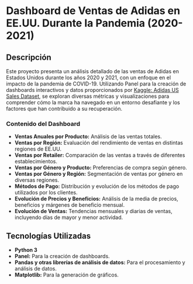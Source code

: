 # Dashboard de Ventas de Adidas en EE.UU. Durante la Pandemia (2020-2021)

## Descripción

Este proyecto presenta un análisis detallado de las ventas de Adidas en Estados Unidos durante los años 2020 y 2021, con un enfoque en el impacto de la pandemia de COVID-19. Utilizando Panel para la creación de dashboards interactivos y datos proporcionados por [Kaggle: Adidas US Sales Dataset](https://www.kaggle.com/datasets/heemalichaudhari/adidas-sales-dataset), se exploran diversas métricas y visualizaciones para comprender cómo la marca ha navegado en un entorno desafiante y los factores que han contribuido a su recuperación.

### Contenido del Dashboard

- **Ventas Anuales por Producto:** Análisis de las ventas totales.
- **Ventas por Región:** Evaluación del rendimiento de ventas en distintas regiones de EE.UU.
- **Ventas por Retailer:** Comparación de las ventas a través de diferentes establecimientos.
- **Ventas por Género y Producto:** Preferencias de compra según género.
- **Ventas por Género y Región:** Segmentación de ventas por género en diversas regiones.
- **Métodos de Pago:** Distribución y evolución de los métodos de pago utilizados por los clientes.
- **Evolución de Precios y Beneficios:** Análisis de la media de precios, beneficios y márgenes de beneficio mensual.
- **Evolución de Ventas:** Tendencias mensuales y diarias de ventas, incluyendo días de mayor y menor actividad.

## Tecnologías Utilizadas

- **Python 3**
- **Panel:** Para la creación de dashboards.
- **Pandas y otras librerías de análisis de datos:** Para el procesamiento y análisis de datos.
- **Matplotlib:** Para la generación de gráficos.

